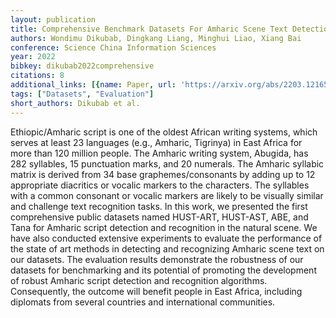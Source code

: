 ```yaml
---
layout: publication
title: Comprehensive Benchmark Datasets For Amharic Scene Text Detection And Recognition
authors: Wondimu Dikubab, Dingkang Liang, Minghui Liao, Xiang Bai
conference: Science China Information Sciences
year: 2022
bibkey: dikubab2022comprehensive
citations: 8
additional_links: [{name: Paper, url: 'https://arxiv.org/abs/2203.12165'}]
tags: ["Datasets", "Evaluation"]
short_authors: Dikubab et al.
---
```

Ethiopic/Amharic script is one of the oldest African writing systems, which
serves at least 23 languages (e.g., Amharic, Tigrinya) in East Africa for more
than 120 million people. The Amharic writing system, Abugida, has 282
syllables, 15 punctuation marks, and 20 numerals. The Amharic syllabic matrix
is derived from 34 base graphemes/consonants by adding up to 12 appropriate
diacritics or vocalic markers to the characters. The syllables with a common
consonant or vocalic markers are likely to be visually similar and challenge
text recognition tasks. In this work, we presented the first comprehensive
public datasets named HUST-ART, HUST-AST, ABE, and Tana for Amharic script
detection and recognition in the natural scene. We have also conducted
extensive experiments to evaluate the performance of the state of art methods
in detecting and recognizing Amharic scene text on our datasets. The evaluation
results demonstrate the robustness of our datasets for benchmarking and its
potential of promoting the development of robust Amharic script detection and
recognition algorithms. Consequently, the outcome will benefit people in East
Africa, including diplomats from several countries and international
communities.